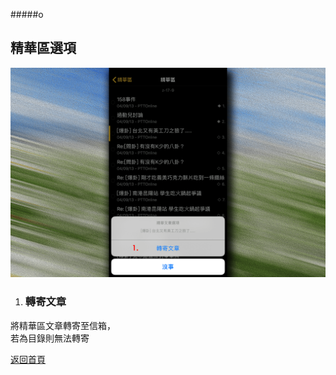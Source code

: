 #####o
## 精華區選項

![Image of Archive Options](../v1/images/archive_options.png) 

1. ### 轉寄文章
將精華區文章轉寄至信箱，  
若為目錄則無法轉寄  
  
[返回首頁](https://kimieno.github.io/ios.pitt) 